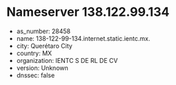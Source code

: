 # Nameserver 138.122.99.134

* as_number: 28458
* name: 138-122-99-134.internet.static.ientc.mx.
* city: Querétaro City
* country: MX
* organization: IENTC S DE RL DE CV
* version: Unknown
* dnssec: false
